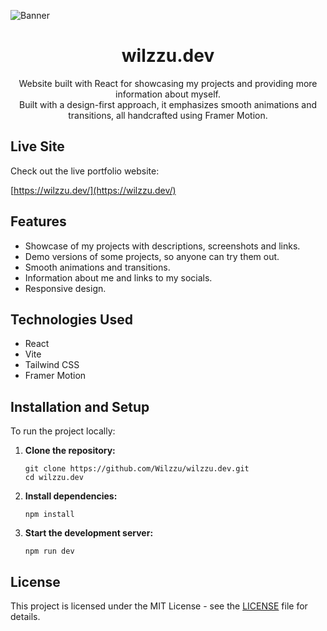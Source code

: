 ![Banner](https://i.imgur.com/LKhoc9f.png)

<h1 align="center">wilzzu.dev</h1>

<p align="center">Website built with React for showcasing my projects and providing more information about myself.</br>Built with a design-first approach, it emphasizes smooth animations and transitions, all handcrafted using Framer Motion.</p>

## Live Site

Check out the live portfolio website:

[https://wilzzu.dev/](https://wilzzu.dev/)

## Features

- Showcase of my projects with descriptions, screenshots and links.
- Demo versions of some projects, so anyone can try them out.
- Smooth animations and transitions.
- Information about me and links to my socials.
- Responsive design.

## Technologies Used

- React
- Vite
- Tailwind CSS
- Framer Motion

## Installation and Setup

To run the project locally:

1. **Clone the repository:**

   ```
   git clone https://github.com/Wilzzu/wilzzu.dev.git
   cd wilzzu.dev
   ```

2. **Install dependencies:**

   ```
   npm install
   ```

3. **Start the development server:**

   ```
   npm run dev
   ```

## License

This project is licensed under the MIT License - see the [LICENSE](LICENSE) file for details.
